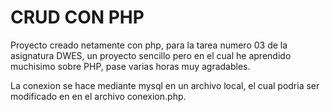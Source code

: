 
# CRUD CON PHP

Proyecto creado netamente con php, para la tarea numero 03 de la asignatura DWES,
un proyecto sencillo pero en el cual he aprendido muchisimo sobre PHP, pase varias horas 
muy agradables.

La conexion se hace mediante mysql en un archivo local, el cual podria ser modificado en
en el archivo conexion.php. 
